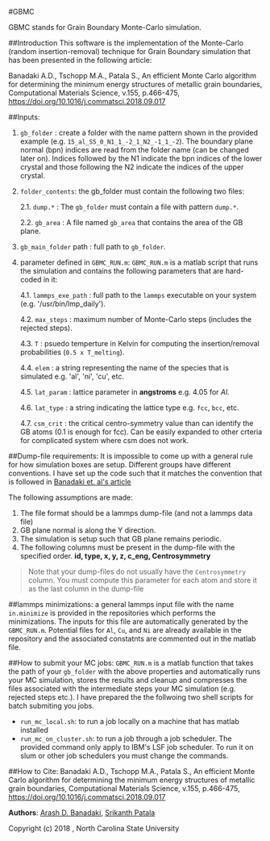 #GBMC

GBMC stands for Grain Boundary Monte-Carlo simulation. 


##Introduction
This software is the implementation of the Monte-Carlo (random insertion-removal) technique for Grain Boundary simulation that has been presented in the following article:

Banadaki A.D., Tschopp M.A., Patala S., An efficient Monte Carlo algorithm for determining the minimum energy structures of metallic grain boundaries, Computational Materials Science, v.155, p.466-475, https://doi.org/10.1016/j.commatsci.2018.09.017



##Inputs:

1.  ```gb_folder```      : create a folder with the name pattern shown in the provided example (e.g. ```15_al_S5_0_N1_1_-2_1_N2_-1_1_-2```). The boundary plane normal (bpn) indices are read from the folder name (can be changed later on). Indices followed by the N1 indicate the bpn indices of the lower crystal and those following the N2 indicate the indices of the upper crystal.
2.  ```folder_contents```: the gb_folder must contain the following two files:
	
	
	2.1.  ```dump.*```      : The ```gb_folder``` must contain a file with pattern ```dump.*```.
	
	2.2.  ```gb_area```        : A file named ```gb_area``` that contains the area of the GB plane.

3.  ```gb_main_folder``` path  : full path to ```gb_folder```.
4.  parameter defined in ```GBMC_RUN.m```: ```GBMC_RUN.m``` is a matlab script that runs the simulation and contains the following parameters that are hard-coded in it:

	4.1.  ```lammps_exe_path``` : full path to the ```lammps``` executable on your system (e.g. '/usr/bin/lmp_daily').

	4.2.  ```max_steps```       : maximum number of Monte-Carlo steps (includes the rejected steps).

	4.3.  ```T```               : psuedo temperture in Kelvin for computing the insertion/removal probabilities (```0.5 x T_melting```).

	4.4.  ```elem```            : a string representing the name of the species that is simulated e.g. 'al', 'ni', 'cu', etc.

	4.5.  ```lat_param```       : lattice parameter in __angstroms__ e.g. 4.05 for _Al_.

	4.6.  ```lat_type```        : a string indicating the lattice type e.g. ```fcc```, ```bcc```, etc.

	4.7.  ```csm_crit```        : the critical centro-symmetry value than can identify the GB atoms (0.1 is enough for fcc). Can be easily expanded to other crteria for complicated system where csm does not work.
	


##Dump-file requirements:
It is impossible to come up with a general rule for how simulation boxes are setup.
Different groups have different conventions. I have set up the code such that it matches the convention that is followed in [Banadaki et. al's article](https://doi.org/10.1016/j.commatsci.2015.09.062)

The following assumptions are made:

1. The file format should be a lammps dump-file (and not a lammps data file)
2. GB plane normal is along the Y direction.
3. The simulation is setup such that GB plane remains periodic.
4. The following columns must be present in the dump-file with the specified order.
   __id, type, x, y, z, c_eng, Centrosymmetry__

>Note that your dump-files do not usually have the ```Centrosymmetry``` column. You must compute this parameter for each atom and store it as the last column in the dump-file

##lammps minimizations:
a general lammps input file with the name ```in.minimize``` is provided in the repositories which performs the minimizations. The inputs for this file are automatically generated by the ```GBMC_RUN.m```. Potential files for ```Al```, ```Cu```, and ```Ni``` are already available in the repository and the associated constatnts are commented out in the matlab file.

##How to submit your MC jobs:
```GBMC_RUN.m``` is a matlab function that takes the path of your ```gb_folder``` with the above properties and automatically runs your MC simulation, stores the results and cleanup and compresses the files associated with the intermediate steps your MC simulation (e.g. rejected steps etc.). I have prepared the the follwoing two shell scripts for batch submiting you jobs.

- ```run_mc_local.sh```: to run a job locally on a machine that has matlab installed
- ```run_mc_on_cluster.sh```: to run a job through a job scheduler. The provided command only apply to IBM's LSF job scheduler. To run it on slum or other job schedulers you must change the commands.

##How to Cite:
Banadaki A.D., Tschopp M.A., Patala S., An efficient Monte Carlo algorithm for determining the minimum energy structures of metallic grain boundaries, Computational Materials Science, v.155, p.466-475, https://doi.org/10.1016/j.commatsci.2018.09.017

**Authors**: [Arash D. Banadaki](adehgha@ncsu.edu), [Srikanth Patala](spatala@ncsu.edu)

Copyright (c) 2018 , North Carolina State University 